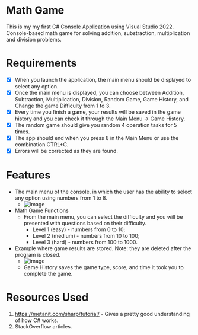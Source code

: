 # Math Game
This is my my first C# Console Application using Visual Studio 2022.
Console-based math game for solving addition, substraction, multiplication and division problems.
# Requirements
- [x] When you launch the application, the main menu should be displayed to select any option.
- [x] Once the main menu is displayed, you can choose between Addition, Subtraction, Multiplication, Division, Random Game, Game History, and Change the game Difficulty from 1 to 3.
- [x] Every time you finish a game, your results will be saved in the game history and you can check it through the Main Menu -> Game History.
- [x] The random game should give you random 4 operation tasks for 5 times.
- [x] The app should end when you press 8 in the Main Menu or use the combination CTRL+C.
- [x] Errors will be corrected as they are found.
# Features
- The main menu of the console, in which the user has the ability to select any option using numbers from 1 to 8.
  - ![image](https://github.com/user-attachments/assets/4444430f-00ba-4d94-9431-0736c42eae54)
- Math Game Functions
  - From the main menu, you can select the difficulty and you will be presented with questions based on their difficulty.
    - Level 1 (easy) - numbers from 0 to 10;
    - Level 2 (medium) - numbers from 10 to 100;
    - Level 3 (hard) - numbers from 100 to 1000.
- Example where game results are stored. Note: they are deleted after the program is closed.
  - ![image](https://github.com/user-attachments/assets/af6789aa-5d42-413a-a110-23a7aaa63277)
  - Game History saves the game type, score, and time it took you to complete the game.
# Resources Used
1. https://metanit.com/sharp/tutorial/ - Gives a pretty good understanding of how C# works.
2. StackOverflow articles.
